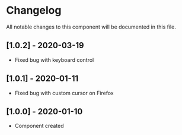 # Changelog
All notable changes to this component will be documented in this file.

## [1.0.2] - 2020-03-19
- Fixed bug with keyboard control

## [1.0.1] - 2020-01-11
- Fixed bug with custom cursor on Firefox

## [1.0.0] - 2020-01-10
- Component created
